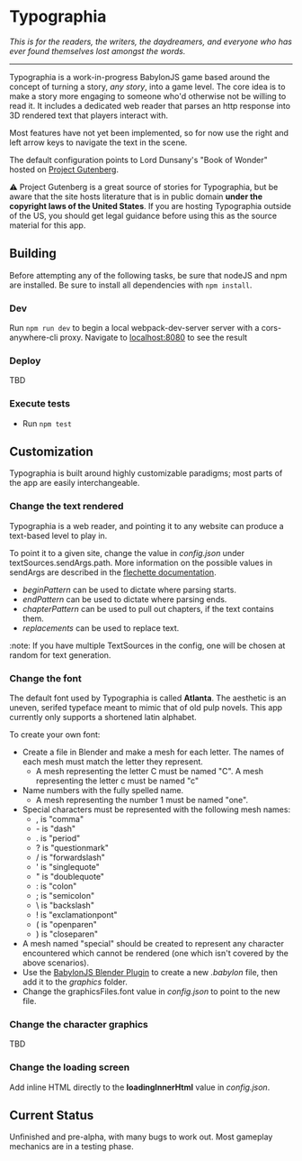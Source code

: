 # Typographia

*This is for the readers, the writers, the daydreamers, and everyone who has ever found themselves lost amongst the words.*

---

Typographia is a work-in-progress BabylonJS game based around the concept of turning a story, *any story*, into a game level. The core idea is to make a story more engaging to someone who'd otherwise not be willing to read it. It includes a dedicated web reader that parses an http response into 3D rendered text that players interact with. 

Most features have not yet been implemented, so for now use the right and left arrow keys to navigate the text in the scene.

The default configuration points to Lord Dunsany's "Book of Wonder" hosted on [Project Gutenberg](https://www.gutenberg.org/).

:warning: Project Gutenberg is a great source of stories for Typographia, but be aware that the site hosts literature that is in public domain **under the copyright laws of the United States**. If you are hosting Typographia outside of the US, you should get legal guidance before using this as the source material for this app.

## Building

Before attempting any of the following tasks, be sure that nodeJS and npm are installed. Be sure to install all dependencies with `npm install`.

### Dev

Run `npm run dev` to begin a local webpack-dev-server server with a cors-anywhere-cli proxy. Navigate to [localhost:8080](http://localhost:8080/) to see the result 

### Deploy

TBD

### Execute tests

* Run `npm test`

## Customization

Typographia is built around highly customizable paradigms; most parts of the app are easily interchangeable.

### Change the text rendered

Typographia is a web reader, and pointing it to any website can produce a text-based level to play in.

To point it to a given site, change the value in *config.json* under textSources.sendArgs.path. More information on the possible values in sendArgs are described in the [flechette documentation](https://github.com/pseudosma/flechette#basic-example). 

* *beginPattern* can be used to dictate where parsing starts.
* *endPattern* can be used to dictate where parsing ends.
* *chapterPattern* can be used to pull out chapters, if the text contains them.
* *replacements* can be used to replace text.

:note: If you have multiple TextSources in the config, one will be chosen at random for text generation.

### Change the font

The default font used by Typographia is called **Atlanta**. The aesthetic is an uneven, serifed typeface meant to mimic that of old pulp novels. This app currently only supports a shortened latin alphabet.

To create your own font:

* Create a file in Blender and make a mesh for each letter. The names of each mesh must match the letter they represent.
    * A mesh representing the letter C must be named "C". A mesh representing the letter c must be named "c"
* Name numbers with the fully spelled name.
    * A mesh representing the number 1 must be named "one".
* Special characters must be represented with the following mesh names:
    * , is "comma"
    * \- is "dash"
    * . is "period"
    * ? is "questionmark"
    * / is "forwardslash"
    * ' is "singlequote" 
    * " is "doublequote"
    * : is "colon"
    * ; is "semicolon"
    * \ is "backslash"
    * ! is "exclamationpont"
    * ( is "openparen"
    * ) is "closeparen"
* A mesh named "special" should be created to represent any character encountered which cannot be rendered (one which isn't covered by the above scenarios).
* Use the [BabylonJS Blender Plugin](https://doc.babylonjs.com/extensions/Exporters/Blender) to create a new *.babylon* file, then add it to the *graphics* folder.
* Change the graphicsFiles.font value in *config.json* to point to the new file.

### Change the character graphics

TBD

### Change the loading screen

Add inline HTML directly to the **loadingInnerHtml** value in *config.json*.

## Current Status

Unfinished and pre-alpha, with many bugs to work out. Most gameplay mechanics are in a testing phase.
